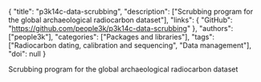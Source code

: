 {
  "title": "p3k14c-data-scrubbing",
  "description": ["Scrubbing program for the global archaeological radiocarbon dataset"],
  "links": {
    "GitHub": "https://github.com/people3k/p3k14c-data-scrubbing"
  },
  "authors": ["people3k"],
  "categories": ["Packages and libraries"],
  "tags": ["Radiocarbon dating, calibration and sequencing", "Data management"],
  "doi": null
}

<!-- Generated by csv2md.R – do not edit by hand -->

Scrubbing program for the global archaeological radiocarbon dataset